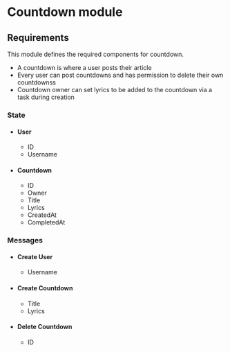# Countdown module

## Requirements

This module defines the required components for countdown.

- A countdown is where a user posts their article
- Every user can post countdowns and has permission to delete their own countdownss
- Countdown owner can set lyrics to be added to the countdown via a task during creation

### State

- #### User

  - ID
  - Username

- #### Countdown

  - ID
  - Owner
  - Title
  - Lyrics
  - CreatedAt
  - CompletedAt

### Messages

- #### Create User

  - Username

- #### Create Countdown

  - Title
  - Lyrics

- #### Delete Countdown

  - ID
